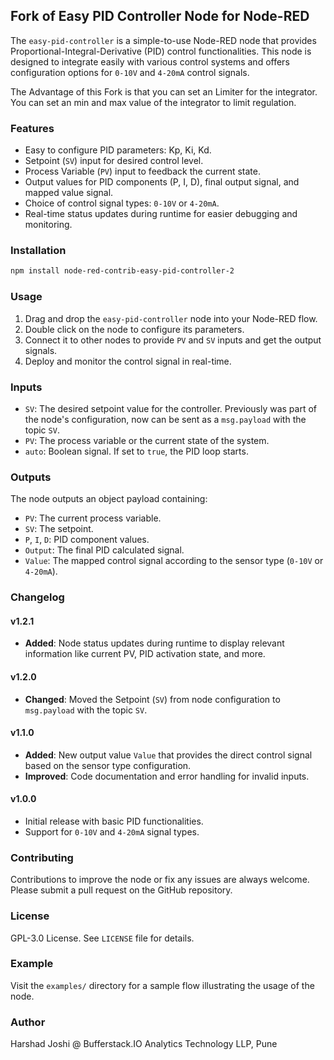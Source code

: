 ## Fork of Easy PID Controller Node for Node-RED

The `easy-pid-controller` is a simple-to-use Node-RED node that provides Proportional-Integral-Derivative (PID) control functionalities. This node is designed to integrate easily with various control systems and offers configuration options for `0-10V` and `4-20mA` control signals.

The Advantage of this Fork is that you can set an Limiter for the integrator. You can set an min and max value of the integrator to limit regulation.

### Features

- Easy to configure PID parameters: Kp, Ki, Kd.
- Setpoint (`SV`) input for desired control level.
- Process Variable (`PV`) input to feedback the current state.
- Output values for PID components (P, I, D), final output signal, and mapped value signal.
- Choice of control signal types: `0-10V` or `4-20mA`.
- Real-time status updates during runtime for easier debugging and monitoring.

### Installation

```bash
npm install node-red-contrib-easy-pid-controller-2
```

### Usage

1. Drag and drop the `easy-pid-controller` node into your Node-RED flow.
2. Double click on the node to configure its parameters.
3. Connect it to other nodes to provide `PV` and `SV` inputs and get the output signals.
4. Deploy and monitor the control signal in real-time.

### Inputs

- `SV`: The desired setpoint value for the controller. Previously was part of the node's configuration, now can be sent as a `msg.payload` with the topic `SV`.
- `PV`: The process variable or the current state of the system.
- `auto`: Boolean signal. If set to `true`, the PID loop starts.

### Outputs

The node outputs an object payload containing:

- `PV`: The current process variable.
- `SV`: The setpoint.
- `P`, `I`, `D`: PID component values.
- `Output`: The final PID calculated signal.
- `Value`: The mapped control signal according to the sensor type (`0-10V` or `4-20mA`).

### Changelog

#### v1.2.1

- **Added**: Node status updates during runtime to display relevant information like current PV, PID activation state, and more.
  
#### v1.2.0

- **Changed**: Moved the Setpoint (`SV`) from node configuration to `msg.payload` with the topic `SV`.

#### v1.1.0

- **Added**: New output value `Value` that provides the direct control signal based on the sensor type configuration.
- **Improved**: Code documentation and error handling for invalid inputs.

#### v1.0.0

- Initial release with basic PID functionalities.
- Support for `0-10V` and `4-20mA` signal types.

### Contributing

Contributions to improve the node or fix any issues are always welcome. Please submit a pull request on the GitHub repository.

### License

GPL-3.0 License. See `LICENSE` file for details.

### Example

Visit the `examples/` directory for a sample flow illustrating the usage of the node.

### Author 

Harshad Joshi @ Bufferstack.IO Analytics Technology LLP, Pune

